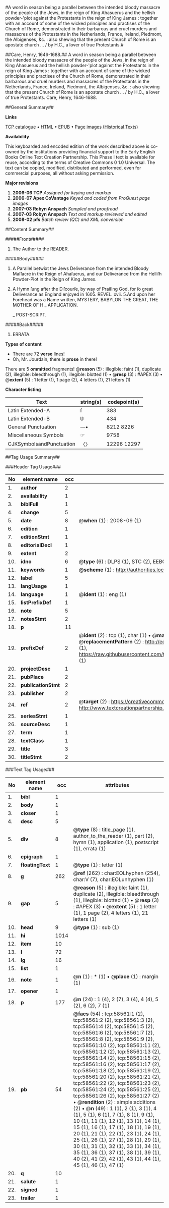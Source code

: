 #A word in season being a parallel between the intended bloody massacre of the people of the Jews, in the reign of King Ahasuerus and the hellish powder-'plot against the Protestants in the reign of King James : together with an account of some of the wicked principles and practises of the Church of Rome, demonstrated in their barbarous and cruel murders and massacres of the Protestants in the Netherlands, France, Ireland, Piedmont, the Albigenses, &c. : also shewing that the present Church of Rome is an apostate church ... / by H.C., a lover of true Protestants.#

##Care, Henry, 1646-1688.##
A word in season being a parallel between the intended bloody massacre of the people of the Jews, in the reign of King Ahasuerus and the hellish powder-'plot against the Protestants in the reign of King James : together with an account of some of the wicked principles and practises of the Church of Rome, demonstrated in their barbarous and cruel murders and massacres of the Protestants in the Netherlands, France, Ireland, Piedmont, the Albigenses, &c. : also shewing that the present Church of Rome is an apostate church ... / by H.C., a lover of true Protestants.
Care, Henry, 1646-1688.

##General Summary##

**Links**

[TCP catalogue](http://www.ota.ox.ac.uk/tcp/)  • 
[HTML](http://tei.it.ox.ac.uk/tcp/Texts-HTML/free/A33/A33996.html)  • 
[EPUB](http://tei.it.ox.ac.uk/tcp/Texts-EPUB/free/A33/A33996.epub) • 
[Page images (Historical Texts)](https://data.historicaltexts.jisc.ac.uk/view?pubId=eebo-12278187e&pageId=eebo-12278187e-58561-1)

**Availability**

This keyboarded and encoded edition of the
	       work described above is co-owned by the institutions
	       providing financial support to the Early English Books
	       Online Text Creation Partnership. This Phase I text is
	       available for reuse, according to the terms of Creative
	       Commons 0 1.0 Universal. The text can be copied,
	       modified, distributed and performed, even for
	       commercial purposes, all without asking permission.

**Major revisions**

1. __2006-06__ __TCP__ *Assigned for keying and markup*
1. __2006-07__ __Apex CoVantage__ *Keyed and coded from ProQuest page images*
1. __2007-03__ __Robyn Anspach__ *Sampled and proofread*
1. __2007-03__ __Robyn Anspach__ *Text and markup reviewed and edited*
1. __2008-02__ __pfs__ *Batch review (QC) and XML conversion*

##Content Summary##

#####Front#####

1. The Author to the READER.

#####Body#####

1. A Parallel betwixt the Jews Deliverance from the intended Bloody Maſſacre in the Reign of Ahaſuerus, and our Deliverance from the Helliſh Powder-Plot in the Reign of King James.

1. A Hymn ſung after the Diſcourſe, by way of Praiſing God, for ſo great Deliverance as England enjoyed in 1605.
REVEL. xvii. 5.And upon her Forehead was a Name written, MYSTERY, BABYLON THE GREAT, THE MOTHER OF H
    _ APPLICATION.

    _ POST-SCRIPT.

#####Back#####

1. ERRATA.

**Types of content**

  * There are 72 **verse** lines!
  * Oh, Mr. Jourdain, there is **prose** in there!

There are 5 **ommitted** fragments! 
 @__reason__ (5) : illegible: faint (1), duplicate (2), illegible: bleedthrough (1), illegible: blotted (1)  •  @__resp__ (3) : #APEX (3)  •  @__extent__ (5) : 1 letter (1), 1 page (2), 4 letters (1), 21 letters (1)

**Character listing**


|Text|string(s)|codepoint(s)|
|---|---|---|
|Latin Extended-A|ſ|383|
|Latin Extended-B|Ʋ|434|
|General Punctuation|—•|8212 8226|
|Miscellaneous Symbols|☞|9758|
|CJKSymbolsandPunctuation|〈〉|12296 12297|

##Tag Usage Summary##

###Header Tag Usage###

|No|element name|occ|attributes|
|---|---|---|---|
|1.|__author__|2||
|2.|__availability__|1||
|3.|__biblFull__|1||
|4.|__change__|5||
|5.|__date__|8| @__when__ (1) : 2008-09 (1)|
|6.|__edition__|1||
|7.|__editionStmt__|1||
|8.|__editorialDecl__|1||
|9.|__extent__|2||
|10.|__idno__|6| @__type__ (6) : DLPS (1), STC (2), EEBO-CITATION (1), OCLC (1), VID (1)|
|11.|__keywords__|1| @__scheme__ (1) : http://authorities.loc.gov/ (1)|
|12.|__label__|5||
|13.|__langUsage__|1||
|14.|__language__|1| @__ident__ (1) : eng (1)|
|15.|__listPrefixDef__|1||
|16.|__note__|5||
|17.|__notesStmt__|2||
|18.|__p__|11||
|19.|__prefixDef__|2| @__ident__ (2) : tcp (1), char (1)  •  @__matchPattern__ (2) : ([0-9\-]+):([0-9IVX]+) (1), (.+) (1)  •  @__replacementPattern__ (2) : http://eebo.chadwyck.com/downloadtiff?vid=$1&page=$2 (1), https://raw.githubusercontent.com/textcreationpartnership/Texts/master/tcpchars.xml#$1 (1)|
|20.|__projectDesc__|1||
|21.|__pubPlace__|2||
|22.|__publicationStmt__|2||
|23.|__publisher__|2||
|24.|__ref__|2| @__target__ (2) : https://creativecommons.org/publicdomain/zero/1.0/ (1), http://www.textcreationpartnership.org/docs/. (1)|
|25.|__seriesStmt__|1||
|26.|__sourceDesc__|1||
|27.|__term__|1||
|28.|__textClass__|1||
|29.|__title__|3||
|30.|__titleStmt__|2||


###Text Tag Usage###

|No|element name|occ|attributes|
|---|---|---|---|
|1.|__bibl__|1||
|2.|__body__|1||
|3.|__closer__|1||
|4.|__desc__|5||
|5.|__div__|8| @__type__ (8) : title_page (1), author_to_the_reader (1), part (2), hymn (1), application (1), postscript (1), errata (1)|
|6.|__epigraph__|1||
|7.|__floatingText__|1| @__type__ (1) : letter (1)|
|8.|__g__|262| @__ref__ (262) : char:EOLhyphen (254), char:V (7), char:EOLunhyphen (1)|
|9.|__gap__|5| @__reason__ (5) : illegible: faint (1), duplicate (2), illegible: bleedthrough (1), illegible: blotted (1)  •  @__resp__ (3) : #APEX (3)  •  @__extent__ (5) : 1 letter (1), 1 page (2), 4 letters (1), 21 letters (1)|
|10.|__head__|9| @__type__ (1) : sub (1)|
|11.|__hi__|1014||
|12.|__item__|10||
|13.|__l__|72||
|14.|__lg__|16||
|15.|__list__|1||
|16.|__note__|1| @__n__ (1) : * (1)  •  @__place__ (1) : margin (1)|
|17.|__opener__|1||
|18.|__p__|177| @__n__ (24) : 1 (4), 2 (7), 3 (4), 4 (4), 5 (2), 6 (2), 7 (1)|
|19.|__pb__|54| @__facs__ (54) : tcp:58561:1 (2), tcp:58561:2 (2), tcp:58561:3 (2), tcp:58561:4 (2), tcp:58561:5 (2), tcp:58561:6 (2), tcp:58561:7 (2), tcp:58561:8 (2), tcp:58561:9 (2), tcp:58561:10 (2), tcp:58561:11 (2), tcp:58561:12 (2), tcp:58561:13 (2), tcp:58561:14 (2), tcp:58561:15 (2), tcp:58561:16 (2), tcp:58561:17 (2), tcp:58561:18 (2), tcp:58561:19 (2), tcp:58561:20 (2), tcp:58561:21 (2), tcp:58561:22 (2), tcp:58561:23 (2), tcp:58561:24 (2), tcp:58561:25 (2), tcp:58561:26 (2), tcp:58561:27 (2)  •  @__rendition__ (2) : simple:additions (2)  •  @__n__ (49) : 1 (1), 2 (1), 3 (1), 4 (1), 5 (1), 6 (1), 7 (1), 8 (1), 9 (1), 10 (1), 11 (1), 12 (1), 13 (1), 14 (1), 15 (1), 16 (1), 17 (1), 18 (1), 19 (1), 20 (1), 21 (1), 22 (1), 23 (1), 24 (1), 25 (1), 26 (1), 27 (1), 28 (1), 29 (1), 30 (1), 31 (1), 32 (1), 33 (1), 34 (1), 35 (1), 36 (1), 37 (1), 38 (1), 39 (1), 40 (2), 41 (2), 42 (1), 43 (1), 44 (1), 45 (1), 46 (1), 47 (1)|
|20.|__q__|10||
|21.|__salute__|1||
|22.|__signed__|1||
|23.|__trailer__|1||
